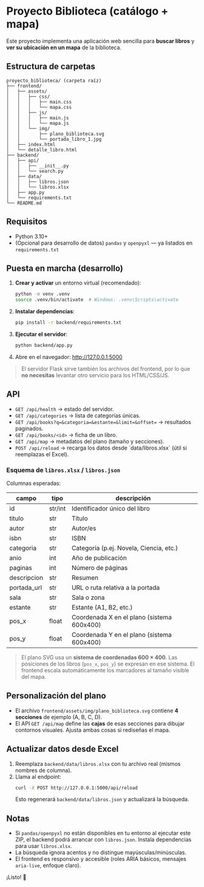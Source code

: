 # Proyecto Biblioteca (catálogo + mapa)

Este proyecto implementa una aplicación web sencilla para **buscar libros** y **ver su ubicación en un mapa** de la biblioteca.

## Estructura de carpetas

```
proyecto_biblioteca/ (carpeta raíz)
├── frontend/
│   ├── assets/
│   │   ├── css/
│   │   │   ├── main.css
│   │   │   └── mapa.css
│   │   ├── js/
│   │   │   ├── main.js
│   │   │   └── mapa.js
│   │   └── img/
│   │       ├── plano_biblioteca.svg
│   │       └── portada_libro_1.jpg
│   ├── index.html
│   └── detalle_libro.html
├── backend/
│   ├── api/
│   │   ├── __init__.py
│   │   └── search.py
│   ├── data/
│   │   ├── libros.json
│   │   └── libros.xlsx
│   ├── app.py
│   └── requirements.txt
└── README.md
```

## Requisitos

- Python 3.10+
- (Opcional para desarrollo de datos) `pandas` y `openpyxl` — ya listados en `requirements.txt`

## Puesta en marcha (desarrollo)

1. **Crear y activar** un entorno virtual (recomendado):
   ```bash
   python -m venv .venv
   source .venv/bin/activate  # Windows: .venv\Scripts\activate
   ```

2. **Instalar dependencias**:
   ```bash
   pip install -r backend/requirements.txt
   ```

3. **Ejecutar el servidor**:
   ```bash
   python backend/app.py
   ```

4. Abre en el navegador: <http://127.0.0.1:5000>

> El servidor Flask sirve también los archivos del frontend, por lo que **no necesitas** levantar otro servicio para los HTML/CSS/JS.

## API

- `GET /api/health` → estado del servidor.
- `GET /api/categories` → lista de categorías únicas.
- `GET /api/books?q=&categoria=&estante=&limit=&offset=` → resultados paginados.
- `GET /api/books/<id>` → ficha de un libro.
- `GET /api/map` → metadatos del plano (tamaño y secciones).
- `POST /api/reload` → recarga los datos desde \`data/libros.xlsx\` (útil si reemplazas el Excel).

### Esquema de `libros.xlsx` / `libros.json`

Columnas esperadas:

| campo        | tipo     | descripción                                       |
|--------------|----------|---------------------------------------------------|
| id           | str/int  | Identificador único del libro                     |
| titulo       | str      | Título                                            |
| autor        | str      | Autor/es                                          |
| isbn         | str      | ISBN                                              |
| categoria    | str      | Categoría (p.ej. Novela, Ciencia, etc.)           |
| anio         | int      | Año de publicación                                |
| paginas      | int      | Número de páginas                                 |
| descripcion  | str      | Resumen                                           |
| portada_url  | str      | URL o ruta relativa a la portada                  |
| sala         | str      | Sala o zona                                       |
| estante      | str      | Estante (A1, B2, etc.)                            |
| pos_x        | float    | Coordenada X en el plano (sistema 600x400)        |
| pos_y        | float    | Coordenada Y en el plano (sistema 600x400)        |

> El plano SVG usa un **sistema de coordenadas 600 × 400**. Las posiciones de los libros (`pos_x`, `pos_y`) se expresan en ese sistema. El frontend escala automáticamente los marcadores al tamaño visible del mapa.

## Personalización del plano

- El archivo `frontend/assets/img/plano_biblioteca.svg` contiene **4 secciones** de ejemplo (A, B, C, D).
- El API `GET /api/map` define las **cajas** de esas secciones para dibujar contornos visuales. Ajusta ambas cosas si rediseñas el mapa.

## Actualizar datos desde Excel

1. Reemplaza `backend/data/libros.xlsx` con tu archivo real (mismos nombres de columna).
2. Llama al endpoint:
   ```bash
   curl -X POST http://127.0.0.1:5000/api/reload
   ```
   Esto regenerará `backend/data/libros.json` y actualizará la búsqueda.

## Notas

- Si `pandas/openpyxl` no están disponibles en tu entorno al ejecutar este ZIP, el backend podrá arrancar con `libros.json`. Instala dependencias para usar `libros.xlsx`.
- La búsqueda ignora acentos y no distingue mayúsculas/minúsculas.
- El frontend es responsivo y accesible (roles ARIA básicos, mensajes `aria-live`, enfoque claro).

¡Listo! 🎉
